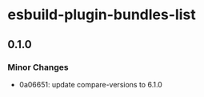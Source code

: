 # esbuild-plugin-bundles-list

## 0.1.0

### Minor Changes

-   0a06651: update compare-versions to 6.1.0
